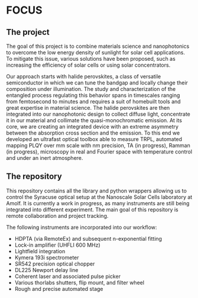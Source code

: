 # FOCUS

## The project
The goal of this project is to combine materials science and nanophotonics to overcome the low energy density of sunlight for solar cell applications. To mitigate this issue, various solutions have been proposed, such as increasing the efficiency of solar cells or using solar concentrators.

Our approach starts with halide perovskites, a class of versatile semiconductor in which we can tune the bandgap and locally change their composition under illumination. The study and characterization of the entangled process regulating this behavior spans in timescales ranging from femtosecond to minutes and requires a suit of homebuilt tools and great expertise in material science. The halide perovskites are then integrated into our nanophotonic design to collect diffuse light, concentrate it in our material and collimate the quasi-monochromatic emission. At its core, we are creating an integrated device with an extreme asymmetry between the absorption cross section and the emission. To this end we developed an ultrafast optical toolbox able to measure TRPL, automated mapping PLQY over mm scale with nm precision, TA (in progress), Ramman (in progress), microscopy in real and Fourier space with temperature control and under an inert atmosphere.  

## The repository
This repository contains all the library and python wrappers allowing us to control the Syracuse optical setup at the Nanoscale Solar Cells laboratory at Amolf. It is currently a work in progress, as many instruments are still being integrated into different experiment. The main goal of this repository is remote collaboration and project tracking.

The following instruments are incorporated into our workflow:

- HDPTA (via RemoteEx) and subsequent n-exponential fitting
- Lock-in amplifier (UHFLI 600 MHz)
- Lightfield integration
- Kymera 193i spectrometer 
- SR542 precision optical chopper
- DL225 Newport delay line
- Coherent laser and associated pulse picker 
- Various thorlabs shutters, flip mount, and filter wheel
- Rough and precise automated stage
